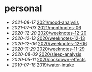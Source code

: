 # personal

- *2021-08-17* [2021/mood-analysis](./2021/mood-analysis)
- *2021-07-03* [2021/monthnotes-06](./2021/monthnotes-06)
- *2020-12-20* [2020/weeknotes-12-20](./2020/weeknotes-12-20)
- *2020-12-13* [2020/weeknotes-12-13](./2020/weeknotes-12-13)
- *2020-12-06* [2020/weeknotes-12-06](./2020/weeknotes-12-06)
- *2020-11-29* [2020/weeknotes-11-29](./2020/weeknotes-11-29)
- *2020-08-09* [2020/sleep-analysis](./2020/sleep-analysis)
- *2020-05-11* [2020/lockdown-effects](./2020/lockdown-effects)
- *2019-07-18* [2019/water-intake](./2019/water-intake)
